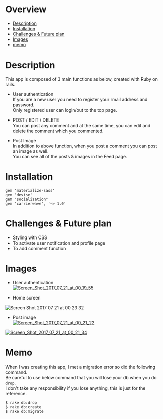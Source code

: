 # Overview  
 * [Description](#section1)  
 * [Installation](#section2)  
 * [Challenges & Future plan](section3)  
 * [Images](#section4)  
 * [memo](#section5)  
   
     
# <a name="section1"> Description  
  This app is composed of 3 main functions as below, created with Ruby on rails.  
  * User authentication  
    If you are a new user you need to register your rmail address and password.  
    Only registered user can login/out to the top page.  
  
  * POST / EDIT / DELETE  
    You can post any comment and at the same time, you can edit and delete the comment which you commented.  
   
  * Post Image  
    In addition to above function, when you post a comment you can post an image as well.  
    You can see all of the posts & images in the Feed page.       


# <a name="section2"> Installation  
  ````   
  gem 'materialize-sass'  
  gem 'devise'
  gem "socialization"
  gem 'carrierwave', '~> 1.0'
  ````  
    
      
# <a name="section3"> Challenges & Future plan  
  * Styling with CSS  
  * To activate user notification and profile page  
  * To add comment function  

       
# <a name="section4">Images  
 * User authentication  
 <a href="https://ibb.co/kTfVS5"><img src="https://preview.ibb.co/dsRgZk/Screen_Shot_2017_07_21_at_00_19_55.png" alt="Screen_Shot_2017_07_21_at_00_19_55" border="0"></a>  
   
  
 * Home screen  
<img src="https://image.ibb.co/diB4n5/Screen_Shot_2017_07_21_at_00_23_32.png" alt="Screen Shot 2017 07 21 at 00 23 32" border="0" />     
       
    
 * Post image  
  <a href="https://ibb.co/d6K1Zk"><img src="https://preview.ibb.co/eWCc75/Screen_Shot_2017_07_21_at_00_21_22.png" alt="Screen_Shot_2017_07_21_at_00_21_22" border="0"></a>  
       
<a href="https://ibb.co/gb0VS5"><img src="https://preview.ibb.co/e3Qx75/Screen_Shot_2017_07_21_at_00_21_34.png" alt="Screen_Shot_2017_07_21_at_00_21_34" border="0"></a>  
  
    
  
  
# <a name="section5"> Memo  
  When I was creating this app, I met a migration error so did the following command.  
  Be careful to use below command that you will lose your db when you do `drop`.  
  I don't take any responsibility if you lose anything, this is just for the reference. 
  
  ````  
  $ rake db:drop  
  $ rake db:create  
  $ rake db:migrate  
  ````  
    
      
      